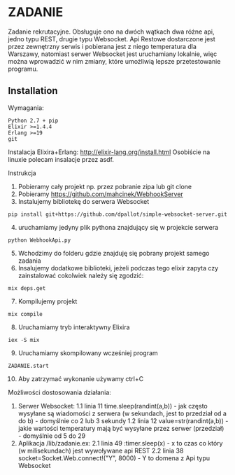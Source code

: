 # ZADANIE
Zadanie rekrutacyjne. Obsługuje ono na dwóch wątkach dwa różne api, jedno typu REST, drugie typu Websocket. Api Restowe dostarczone jest przez zewnętrzny serwis i pobierana jest z niego temperatura dla Warszawy, natomiast serwer Websocket jest uruchamiany lokalnie, więc można wprowadzić w nim zmiany, które umożliwią lepsze przetestowanie programu.

## Installation

Wymagania:
```
Python 2.7 + pip
Elixir >=1.4.4
Erlang >=19
git
```
Instalacja Elixira+Erlang: http://elixir-lang.org/install.html
Osobiście na linuxie polecam insalacje przez asdf.

Instrukcja 
1. Pobieramy cały projekt np. przez pobranie zipa lub git clone
2. Pobieramy https://github.com/mahcinek/WebhookServer
3. Instalujemy bibliotekę do serwera Websocket
```
pip install git+https://github.com/dpallot/simple-websocket-server.git
```
4. uruchamiamy jedyny plik pythona znajdujący się w projekcie serwera 
```
python WebhookApi.py
```
5. Wchodzimy do folderu gdzie znajduję się pobrany projekt samego zadania
6. Insalujemy dodatkowe biblioteki, jeżeli podczas tego elixir zapyta czy zainstalować cokolwiek należy się zgodzić:
```
mix deps.get
```
7. Kompilujemy projekt
```
mix compile
```
8. Uruchamiamy tryb interaktywny Elixira
```
iex -S mix
```
9. Uruchamiamy skompilowany wcześniej program
```
ZADANIE.start
```
10. Aby zatrzymać wykonanie używamy ctrl+C


Możliwości dostosowania działania:
1. Serwer Websocket:
    1.1 linia 11 time.sleep(randint(a,b)) - jak często wysyłane są wiadomości z serwera (w sekundach, jest to przedział od a do b) - domyślnie co 2 lub 3 sekundy
    1.2 linia 12 value=str(randint(a,b)) - jakie wartości temperatury mają być wysyłane przez serwer (przedział) - domyślnie od 5 do 29
2. Aplikacja /lib/zadanie.ex:
    2.1 linia 49  :timer.sleep(x) - x to czas co który (w milisekundach) jest wywoływane api REST
    2.2 linia 38 socket=Socket.Web.connect!("Y", 8000) - Y to domena z Api typu Websocket
